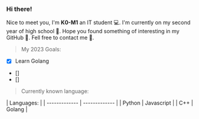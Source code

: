 ### Hi there!
Nice to meet you, I'm **K0-M1** an IT student 💻.
I'm currently on my second year of high school 🏫.
Hope you found something of interesting in my GitHub 🤖.
Fell free to contact me 👀.

> My 2023 Goals:
- [x] Learn Golang
- []
- []

> Currently known language:

| Languages: |
| ------------- | ------------- |
| Python  | Javascript  |
| C++  | Golang  |